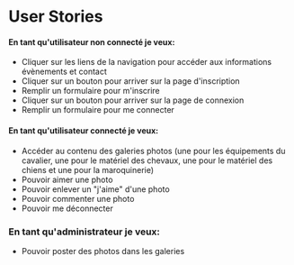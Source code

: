 # User Stories

#### En tant qu'utilisateur non connecté je veux:

- Cliquer sur les liens de la navigation pour accéder aux informations évènements et contact
- Cliquer sur un bouton pour arriver sur la page d'inscription
- Remplir un formulaire pour m'inscrire
- Cliquer sur un bouton pour arriver sur la page de connexion
- Remplir un formulaire pour me connecter

#### En tant qu'utilisateur connecté je veux:

- Accéder au contenu des galeries photos (une pour les équipements du cavalier, une pour le matériel des chevaux, une pour le matériel des chiens et une pour la maroquinerie)
- Pouvoir aimer une photo
- Pouvoir enlever un "j'aime" d'une photo
- Pouvoir commenter une photo
- Pouvoir me déconnecter

### En tant qu'administrateur je veux:

- Pouvoir poster des photos dans les galeries
